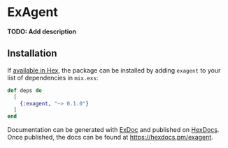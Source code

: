 # ExAgent

**TODO: Add description**

## Installation

If [available in Hex](https://hex.pm/docs/publish), the package can be installed
by adding `exagent` to your list of dependencies in `mix.exs`:

```elixir
def deps do
  [
    {:exagent, "~> 0.1.0"}
  ]
end
```

Documentation can be generated with [ExDoc](https://github.com/elixir-lang/ex_doc)
and published on [HexDocs](https://hexdocs.pm). Once published, the docs can
be found at <https://hexdocs.pm/exagent>.

